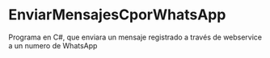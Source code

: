 # EnviarMensajesCporWhatsApp
Programa en C#, que enviara un mensaje registrado  a través de  webservice a un numero de WhatsApp

